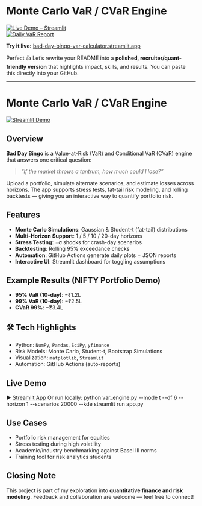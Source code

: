 # Monte Carlo VaR / CVaR Engine  

[![Live Demo – Streamlit](https://img.shields.io/badge/Live%20Demo-Streamlit-FF4B4B?logo=streamlit&logoColor=white)](https://bad-day-bingo-var-calculator.streamlit.app/)  
[![Daily VaR Report](https://github.com/whynimisha/var-engine/actions/workflows/var.yml/badge.svg)](https://github.com/whynimisha/var-engine/actions/workflows/var.yml)  

**Try it live:** [bad-day-bingo-var-calculator.streamlit.app](https://bad-day-bingo-var-calculator.streamlit.app/)  


Perfect 👍 Let’s rewrite your README into a **polished, recruiter/quant-friendly version** that highlights impact, skills, and results. You can paste this directly into your GitHub.

---

# Monte Carlo VaR / CVaR Engine

[![Streamlit Demo](https://img.shields.io/badge/Live%20Demo-Streamlit-brightgreen)](https://your-streamlit-demo-link.com)

## Overview

**Bad Day Bingo** is a Value-at-Risk (VaR) and Conditional VaR (CVaR) engine that answers one critical question:

> *“If the market throws a tantrum, how much could I lose?”*

Upload a portfolio, simulate alternate scenarios, and estimate losses across horizons. The app supports stress tests, fat-tail risk modeling, and rolling backtests — giving you an interactive way to quantify portfolio risk.

## Features

* **Monte Carlo Simulations**: Gaussian & Student-t (fat-tail) distributions
* **Multi-Horizon Support**: 1 / 5 / 10 / 20-day horizons
* **Stress Testing**: ±σ shocks for crash-day scenarios
* **Backtesting**: Rolling 95% exceedance checks
* **Automation**: GitHub Actions generate daily plots + JSON reports
* **Interactive UI**: Streamlit dashboard for toggling assumptions

## Example Results (NIFTY Portfolio Demo)

* **95% VaR (10-day)**: −₹1.2L
* **99% VaR (10-day)**: −₹2.5L
* **CVaR 99%**: −₹3.4L

## 🛠️ Tech Highlights

* Python: `NumPy`, `Pandas`, `SciPy`, `yfinance`
* Risk Models: Monte Carlo, Student-t, Bootstrap Simulations
* Visualization: `matplotlib`, `Streamlit`
* Automation: GitHub Actions (auto-reports)

## Live Demo

▶️ [Streamlit App](https://your-streamlit-demo-link.com)
Or run locally:
python var_engine.py --mode t --df 6 --horizon 1 --scenarios 20000 --kde
streamlit run app.py


## Use Cases

* Portfolio risk management for equities
* Stress testing during high volatility
* Academic/industry benchmarking against Basel III norms
* Training tool for risk analytics students

## Closing Note

This project is part of my exploration into **quantitative finance and risk modeling**.
Feedback and collaboration are welcome — feel free to connect!

